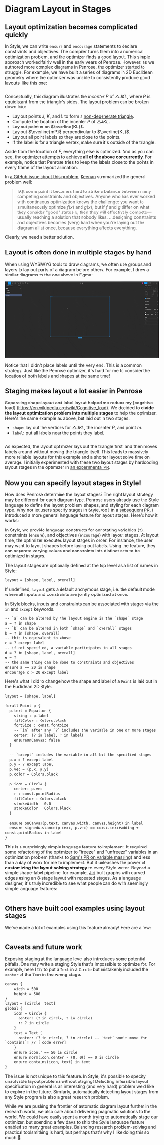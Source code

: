 <script setup>
import BlogMeta from "../../../../src/components/BlogMeta.vue";
import StagedDiagram from "../../../../src/components/StagedDiagram.vue";
import { ref } from 'vue'
import vector from "@penrose/examples/dist/exterior-algebra/vector-wedge.trio";
import laplace from "@penrose/examples/dist/walk-on-spheres/laplace-estimator.trio.js";
import geometry from "@penrose/examples/dist/geometry-domain/textbook_problems/c05p13.trio.js";
import nitric from "@penrose/examples/dist/molecules/nitricacid-lewis.trio.js"
import graphTrio from "@penrose/examples/dist/graph-domain/textbook/sec1/fig4.trio.js"
import curved from "@penrose/examples/dist/graph-domain/textbook/sec5/ex32.trio.js"
import space from "@penrose/examples/dist/timeline/penrose.trio.js"
import blobTrio from "@penrose/examples/dist/curve-examples/blobs.trio.js"
import euclideanOneStage from "./euclideanOneStage"
import { defineComponent } from "vue";

const exterior = {
  trio: {
    substance: vector.substance,
    style: vector.style[0].contents,
    domain: vector.domain,
    variation:"ArtemisCrane740"
  },
  imageResolver: vector.style[0].resolver,
}
const wos = {
  trio: {
    substance: laplace.substance,
    style: laplace.style[0].contents,
    domain: laplace.domain,
    variation: "test3",
  },
  imageResolver: laplace.style[0].resolver,
}
const incenterOneStage = {
  trio: {
    substance: geometry.substance,
    style: euclideanOneStage,
    domain: geometry.domain,
    variation: "test8",
  },
  imageResolver: geometry.style[0].resolver,
}
const incenter = {
  trio: {
    substance: geometry.substance,
    style: geometry.style[0].contents,
    domain: geometry.domain,
    variation: "WindsweptPheasant618",
  },
  imageResolver: geometry.style[0].resolver,
}
const nitricAcid = {
  trio: {
    substance: nitric.substance,
    style: nitric.style[0].contents,
    domain: nitric.domain,
    variation: "test",
  },
  imageResolver: nitric.style[0].resolver,
}
const curvedGraph = {
  trio: {
    substance: curved.substance,
    style: curved.style[0].contents,
    domain: curved.domain,
    variation: "BasilTapir4665",
  },
  imageResolver: curved.style[0].resolver,
}
const graph = {
  trio: {
    substance: graphTrio.substance,
    style: graphTrio.style[0].contents,
    domain: graphTrio.domain,
    variation: "BasilTapir4665",
  },
  imageResolver: graphTrio.style[0].resolver,
}
const spaceCurve = {
  trio: {
    substance: space.substance,
    style: space.style[0].contents,
    domain: space.domain,
    variation: "BasilTapir4665",
  },
  imageResolver: space.style[0].resolver,
}
const blob = {
  trio: {
    substance: blobTrio.substance,
    style: blobTrio.style[0].contents,
    domain: blobTrio.domain,
    variation: "BasilTapir4665",
  },
  imageResolver: blobTrio.style[0].resolver,
}
</script>

# Diagram Layout in Stages

<BlogMeta github="wodeni" date="2023-06-13" />

## Layout optimization becomes complicated quickly

In Style, we can write `ensure` and `encourage` statements to declare constraints and objectives. The compiler turns them into a numerical optimization problem, and the optimizer finds a good layout. This simple approach worked fairly well in the early years of Penrose. However, as we authored more complex diagrams in Penrose, the optimizer started to struggle.
For example, we have built a series of diagrams in 2D Euclidean geometry where the optimizer was unable to consistently produce good layouts, like this one:

<!-- <div style="width: 55%; float:right; margin-left: 16px; margin-top: 16px"> -->
<div style="display: flex; justify-content: center">
  <div style="width: 100%; max-width: 320px">
    <StagedDiagram :trio="incenterOneStage.trio" :imageResolver="incenterOneStage.imageResolver" />
  </div>
</div>

Conceptually, this diagram illustrates the _incenter_ $P$ of $\triangle JKL$, where $P$ is equidistant from the triangle's sides. The layout problem can be broken down into:

- Lay out points $J$, $K$, and $L$ to form a [non-degenerate triangle](<https://en.wikipedia.org/wiki/Degeneracy_(mathematics)#Triangle>).
- Compute the location of the incenter $P$ of $\triangle JKL$.
- Lay out point $m$ on $\overline{KL}$.
- Lay out $\overline{mP}$ perpendicular to $\overline{KL}$.
- Lay out all point labels so they are close to the points.
- If the label is for a triangle vertex, make sure it's outside of the triangle.

Aside from the location of $P$, everything else is optimized. And as you can see, the optimizer attempts to achieve **all of the above concurrently**. For example, notice that Penrose tries to keep the labels close to the points in every frame of the layout animation.

In [a GitHub issue about this problem](https://github.com/penrose/penrose/issues/766), [Keenan](https://www.cs.cmu.edu/~kmcrane/) summarized the general problem well:

> [A]t some point it becomes hard to strike a balance between many competing constraints and objectives. Anyone who has ever worked with continuous optimization knows the challenge: you want to simultaneously optimize $f(x)$ and $g(x)$, but if $f$ and $g$ differ on what they consider "good" states $x$, then they will effectively compete—usually reaching a solution that nobody likes.
> ...designing constraints and objectives becomes (very) hard when you're laying out the diagram all at once, because everything affects everything.

Clearly, we need a better solution.

## Layout is often done in multiple stages by hand

When using WYSIWYG tools to draw diagrams, we often use groups and layers to lay out parts of a diagram before others. For example, I drew a similar diagrams to the one above in Figma:

<img alt="Drawing a triangle with its incenter in Figma." src="./assets//figma-incenter.gif" loading="lazy" />

Notice that I didn't place labels until the very end. This is a common strategy. Just like the Penrose optimizer, it's hard for me to consider the location of both labels and shapes at the same time!

## Staging makes layout a lot easier in Penrose

Separating shape layout and label layout helped me reduce my [cognitive load] (https://en.wikipedia.org/wiki/Cognitive_load). We decided to **divide the layout optimization problem into multiple stages** to help the optimizer. Here's the same example as above, but laid out in two stages:

- `shape`: lay out the vertices for $\triangle JKL$, the incenter $P$, and point $m$.
- `label`: put all labels near the points they label.

<div style="display: flex; justify-content: center">
  <div style="width: 100%; max-width: 320px">
    <StagedDiagram :trio="incenter.trio" :imageResolver="incenter.imageResolver" />
  </div>
</div>

As expected, the layout optimizer lays out the triangle first, and then moves labels around without moving the triangle itself. This leads to massively more reliable layouts for this example and a shorter layout solve time on average. I initially experimented with these two layout stages by hardcoding layout stages in the optimizer in [an experimental PR](https://github.com/penrose/penrose/pull/1115/files).

## Now you can specify layout stages in Style!

How does Penrose determine the layout stages? The right layout strategy may be different for each diagram type. Penrose users already use the Style language to define the layout problem, shapes, and styling for each diagram type. Why not let users specify stages in Style, too? In a [subsequent PR](https://github.com/penrose/penrose/pull/1199), I introduced a more general language feature for layout stages. Here's how it works:

In Style, we provide language constructs for annotating variables (`?`), constraints (`ensure`), and objectives (`encourage`) with layout stages. At layout time, the optimizer executes layout stages in order. For instance, the user may want to layout shapes before laying out labels. Using the feature, they can separate varying values and constraints into distinct sets to be optimized in stages.

The layout stages are optionally defined at the top level as a list of names in Style:

```style
layout = [shape, label, overall]
```

If undefined, `layout` gets a default anonymous stage, i.e. the default mode where all inputs and constraints are jointly optimized at once.

In Style blocks, inputs and constraints can be associated with stages via the `in` and `except` keywords.

```style
-- `a` can be altered by the layout engine in the `shape` stage
a = ? in shape
-- `b` can be altered in both `shape` and `overall` stages
b = ? in [shape, overall]
-- this is equivalent to above
c = ? except label
-- if not specified, a variable participates in all stages
d = ? in [shape, label, overall]
e = ?
-- the same thing can be done to constraints and objectives
ensure a == 20 in shape
encourage c > 20 except label
```

Here's what I did to change how the shape and label of a `Point` is laid out in the Euclidean 2D Style.

```style {1,8-9,13-15,27-29}
layout = [shape, label]

forall Point p {
  p.text = Equation {
    string : p.label
    fillColor : Colors.black
    fontSize : const.fontSize
    -- `in` after any `?` includes the variable in one or more stages
    center: (? in label, ? in label)
    ensureOnCanvas: false
  }

  -- `except` includes the variable in all but the specified stages
  p.x = ? except label
  p.y = ? except label
  p.vec = (p.x, p.y)
  p.color = Colors.black

  p.icon = Circle {
    center: p.vec
    r : const.pointRadius
    fillColor : Colors.black
    strokeWidth : 0.0
    strokeColor : Colors.black
  }

  ensure onCanvas(p.text, canvas.width, canvas.height) in label
  ensure signedDistance(p.text, p.vec) == const.textPadding + const.pointRadius in label
}
```

This is a surprisingly simple language feature to implement. It required some refactoring of the optimizer to "freeze" and "unfreeze" variables in an optimization problem (thanks to [Sam's PR on variable masking](https://github.com/penrose/penrose/pull/1192)) and less than a day of work for me to implement. But it unleashes the power of **customizing the layout solving strategy** to every Style writer. Beyond a simple shape-label pipeline, for example, [Jiri](https://github.com/jiriminarcik) built graphs with curved edges using an 8-stage layout with repeated stages. As a language designer, it's truly incredible to see what people can do with seemingly simple language features:

<div style="display: flex; justify-content: center">
  <div style="width: 100%; max-width: 320px">
    <StagedDiagram :trio="curvedGraph.trio" :imageResolver="curvedGraph.imageResolver" />
  </div>
</div>

## Others have built cool examples using layout stages

We've made a lot of examples using this feature already! Here are a few:

<div style="display: grid;   grid-template-columns: repeat(auto-fit, minmax(320px, 1fr)); grid-gap: 20px">
<StagedDiagram :trio="wos.trio" :imageResolver="wos.imageResolver" />
<StagedDiagram :trio="nitricAcid.trio" :imageResolver="nitricAcid.imageResolver" />
<StagedDiagram :trio="graph.trio" :imageResolver="graph.imageResolver" />
<StagedDiagram :trio="blob.trio" :imageResolver="blob.imageResolver" />
<div style="grid-column: 1 / -1">
  <StagedDiagram :trio="spaceCurve.trio" :imageResolver="spaceCurve.imageResolver" />
</div>
</div>

## Caveats and future work

Exposing staging at the language level also introduces some potential pitfalls. One may write a staging Style that's impossible to optimize for. For example, here I try to put a `Text` in a `Circle` but mistakenly included the `center` of the `Text` in the wrong stage.

```style
canvas {
    width = 500
    height = 500
}
layout = [circle, text]
global {
    icon = Circle {
      center: (? in circle, ? in circle)
      r: ? in circle
    }
    text = Text {
      center: (? in circle, ? in circle) -- `text` won't move for `contains`! // [!code error]
    }
    ensure icon.r == 50 in circle
    ensure norm(icon.center - (0, 0)) == 0 in circle
    ensure contains(icon, text) in text
}
```

The issue is not unique to this feature. In Style, it's possible to specify unsolvable layout problems without staging! Detecting infeasible layout specification in general is an interesting (and very hard) problem we'd like to explore in the future. Similarly, automatically detecting layout stages from any Style program is also a great research problem.

While we are pushing the frontier of automatic diagram layout further in the research world, we also care about delivering pragmatic solutions to the world. We could have easily spent a month trying to automatically stage our optimizer, but spending a few days to ship the Style language feature enabled so many great examples. Balancing research problem-solving and practical toolsmithing is hard, but perhaps that's why I like doing this so much 💙.
